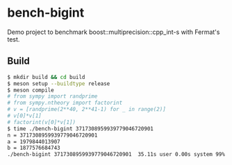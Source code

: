 # bench-bigint

Demo project to benchmark boost::multiprecision::cpp_int-s with Fermat's test.

## Build

```bash
$ mkdir build && cd build
$ meson setup --buildtype release
$ meson compile
# from sympy import randprime
# from sympy.ntheory import factorint
# v = [randprime(2**40, 2**41-1) for _ in range(2)]
# v[0]*v[1]
# factorint(v[0]*v[1])
$ time ./bench-bigint 3717308959939779046720901
n = 3717308959939779046720901
a = 1979844013907
b = 1877576684743
./bench-bigint 3717308959939779046720901  35.11s user 0.00s system 99% cpu 35.152 total
```

